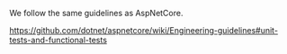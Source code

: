 ﻿We follow the same guidelines as AspNetCore.

https://github.com/dotnet/aspnetcore/wiki/Engineering-guidelines#unit-tests-and-functional-tests